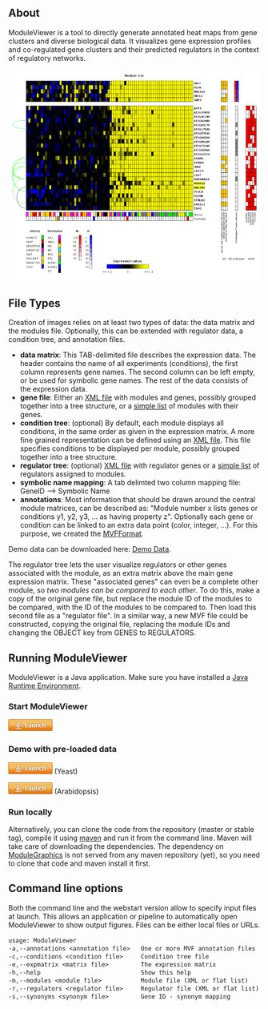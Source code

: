 ## About  ###
ModuleViewer is a tool to directly generate annotated heat maps from gene clusters and diverse biological data. It visualizes gene expression profiles and co-regulated gene clusters and their predicted regulators in the context of regulatory networks.

![Module 17](files/module_432.png)


## File Types  ####

Creation of images relies on at least two types of data: the data matrix and the modules file. Optionally, this can be extended with regulator data, a condition tree, and annotation files.

* **data matrix**: This TAB-delimited file describes the expression data. The header contains the name of all experiments (conditions), the first column represents gene names. The second column can be left empty, or be used for symbolic gene names. The rest of the data consists of the expression data. 
* **gene file**: Either an [XML file](TreeFile.md) with modules and genes, possibly grouped together into a tree structure, or a [simple list](ListFile.md) of modules with their genes.
* **condition tree**: (optional) By default, each module displays all conditions, in the same order as given in the expression matrix. A more fine grained representation can be defined using an [XML file](TreeFile.md). This file specifies conditions to be displayed per module, possibly grouped together into a tree structure.
* **regulator tree**: (optional) [XML file](TreeFile.md) with regulator genes or a [simple list](ListFile.md) of regulators assigned to modules.
* **symbolic name mapping**: A tab delimted two column mapping file: GeneID --> Symbolic Name
* **annotations**: Most information that should be drawn around the central module matrices, can be described as: "Module number x lists genes or conditions y1, y2, y3, ... as having property z". Optionally each gene or condition can be linked to an extra data point (color, integer, ...). For this purpose, we created the [MVFFormat](MVFFormat.md).

Demo data can be downloaded here: [Demo Data](ModuleViewerDemoData.md).

The regulator tree lets the user visualize regulators or other genes associated with the module, as an extra matrix above the main gene expression matrix.
These "associated genes" can even be a complete other module, so *two modules can be compared to each other*. To do this, make a copy of the original gene file, but replace the module ID of the modules to be compared, with the ID of the modules to be compared to. Then load this second file as a "regulator file". In a similar way, a new MVF file could be constructed, copying the original file, replacing the module IDs and changing the OBJECT key from GENES to REGULATORS.

## Running ModuleViewer ######

ModuleViewer is a Java application. Make sure you have installed a [Java Runtime Environment][java].

[java]: https://www.java.com/en/download/

### Start ModuleViewer ####

[![Java WebStart](files/webstart.gif)](http://bioinformatics.psb.ugent.be/webtools/moduleviewer/launch.jnlp)

### Demo with pre-loaded data ####

[![Java WebStart](files/webstart.gif)](http://bioinformatics.psb.ugent.be/webtools/moduleviewer/launch.jnlp?expmatrix=http://bioinformatics.psb.ugent.be/webtools/moduleviewer/testdata/hughratcur/hughratcur_nan_filtered&modules=http://bioinformatics.psb.ugent.be/webtools/moduleviewer/testdata/hughratcur/hughratcur_nan_filtered_geneTree.xml&conditions=http://bioinformatics.psb.ugent.be/webtools/moduleviewer/testdata/hughratcur/hughratcur_nan_filtered_conditionTree.xml&regulators=http://bioinformatics.psb.ugent.be/webtools/moduleviewer/testdata/hughratcur/hughratcur_nan_filtered_regulatorTree.xml&annotations=http://bioinformatics.psb.ugent.be/webtools/moduleviewer/testdata/hughratcur/Annotations.mvf)
 (Yeast)

[![Java WebStart](files/webstart.gif)](http://bioinformatics.psb.ugent.be/webtools/moduleviewer/launch.jnlp?expmatrix=http://bioinformatics.psb.ugent.be/webtools/moduleviewer/testdata/abiotic_stress/ATH1stress_expr&modules=http://bioinformatics.psb.ugent.be/webtools/moduleviewer/testdata/abiotic_stress/kmclust600_2014&regulators=http://bioinformatics.psb.ugent.be/webtools/moduleviewer/testdata/abiotic_stress/kmclust600_2014_reg&annotations=http://bioinformatics.psb.ugent.be/webtools/moduleviewer/testdata/abiotic_stress/annotations.mvf&synonyms=http://bioinformatics.psb.ugent.be/webtools/moduleviewer/testdata/abiotic_stress/ath_symbol_2013)
 (Arabidopsis)
### Run locally ###

Alternatively, you can clone the code from the repository (master or stable tag), compile it using [maven][] and run it from the command line. Maven will take care of downloading the dependencies. The dependency on [ModuleGraphics][] is not served from any maven repository (yet), so you need to clone that code and maven install it first.

[webstart]: http://bioinformatics.psb.ugent.be/webtools/moduleviewer/launch.jnlp
[maven]: https://maven.apache.org/
[ModuleGraphics]: https://github.com/thpar/ModuleGraphics

## Command line options #########

Both the command line and the webstart version allow to specify input files at launch. This allows an application or pipeline to automatically open ModuleViewer to show output figures.
Files can be either local files or URLs.

```
usage: ModuleViewer
-a,--annotations <annotation file>   One or more MVF annotation files
-c,--conditions <condition file>     Condition tree file
-e,--expmatrix <matrix file>         The expression matrix
-h,--help                            Show this help
-m,--modules <module file>           Module file (XML or flat list)
-r,--regulators <regulator file>     Regulator file (XML or flat list)
-s,--synonyms <synonym file>         Gene ID - synonym mapping
```
